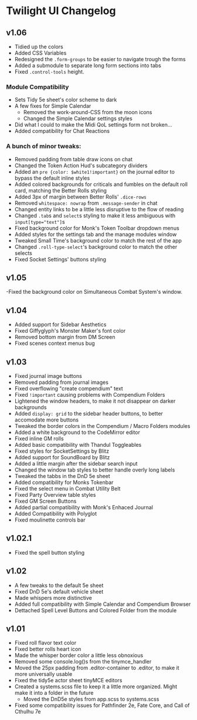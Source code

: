 # Twilight UI Changelog

## v1.06

- Tidied up the colors
- Added CSS Variables
- Redesigned the `.form-groups` to be easier to navigate trough the forms
- Added a submodule to separate long form sections into tabs
- Fixed `.control-tools` height.

### Module Compatibility

- Sets Tidy 5e sheet's color scheme to dark
- A few fixes for Simple Calendar
    - Removed the work-around-CSS from the moon icons
    - Changed the Simple Calendar settings styles
- Did what I could to make the Midi QoL settings form not broken...
- Added compatibility for Chat Reactions

### A bunch of minor tweaks:

- Removed padding from table draw icons on chat
- Changed the Token Action Hud's subcategory dividers
- Added an `pre {color: $white1!important}` on the journal editor to bypass the default inline styles
- Added colored backgrounds for criticals and fumbles on the default roll card, matching the Better Rolls styling
- Added 3px of margin between Better Rolls' `.dice-rows`
- Removed `whitespace: nowrap` from `.message-sender` in chat
- Changed entity links to be a little less disruptive to the flow of reading
- Changed `.tab`s and `select`s styling to make it less ambiguous with `input[type="text"]`s
- Fixed background color for Monk's Token Toolbar dropdown menus
- Added styles for the settings tab and the manage modules window
- Tweaked Small Time's background color to match the rest of the app
- Changed `.roll-type-select`'s background color to match the other selects
- Fixed Socket Settings' buttons styling

## v1.05

-Fixed the background color on Simultaneous Combat System's window.

## v1.04

- Added support for Sidebar Aesthetics
- Fixed Giffyglyph's Monster Maker's font color
- Removed bottom margin from DM Screen
- Fixed scenes context menus bug

## v1.03

- Fixed journal image buttons
- Removed padding from journal images
- Fixed overflowing "create compendium" text
- Fixed `!important` causing problems with Compendium Folders
- Lightened the window headers, to make it not disappear on darker backgrounds
- Added `display: grid` to the sidebar header buttons, to better accomodate more buttons
- Tweaked the border colors in the Compendium / Macro Folders modules
- Added a white background to the CodeMirror editor
- Fixed inline GM rolls
- Added basic compatibility with Thandul Toggleables
- Fixed styles for SocketSettings by Blitz
- Added support for SoundBoard by Blitz
- Added a little margin after the sidebar search input
- Changed the window tab styles to better handle overly long labels
- Tweaked the tabbs in the DnD 5e sheet
- Added compatibility for Monks Tokenbar
- Fixed the select menu in Combat Utility Belt
- Fixed Party Overview table styles
- Fixed GM Screen Buttons
- Added partial compatibility with Monk's Enhaced Journal
- Added Compatibility with Polyglot
- Fixed moulinette controls bar

## v1.02.1

- Fixed the spell button styling

## v1.02

- A few tweaks to the default 5e sheet
- Fixed DnD 5e's default vehicle sheet
- Made whispers more distinctive
- Added full compatibility with Simple Calendar and Compendium Browser
- Dettached Spell Level Buttons and Colored Folder from the module

## v1.01

- Fixed roll flavor text color
- Fixed better rolls heart icon
- Made the whisper border color a little less obnoxious
- Removed some console.log()s from the tinymce_handler
- Moved the 25px padding from .editor-container to .editor, to make it more universally usable
- Fixed the tidy5e actor sheet tinyMCE editors
- Created a systems.scss file to keep it a little more organized. Might make it into a folder in the future
    - Moved the DnD5e styles from app.scss to systems.scss
- Fixed some compatibility issues for Pathfinder 2e, Fate Core, and Call of Cthulhu 7e
